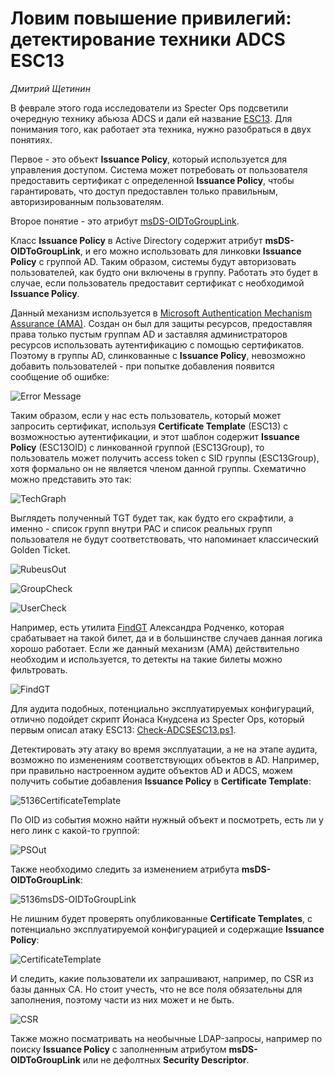 # Ловим повышение привилегий: детектирование техники ADCS ESC13
*Дмитрий Щетинин*

В феврале этого года исследователи из Specter Ops подсветили очередную технику абьюза ADCS и дали ей название [ESC13](https://medium.com/specter-ops-posts/adcs-esc13-abuse-technique-fda4272fbd53). Для понимания того, как работает эта техника, нужно разобраться в двух понятиях.

Первое - это объект **Issuance Policy**, который используется для управления доступом. Система может потребовать от пользователя предоставить сертификат с определенной **Issuance Policy**, чтобы гарантировать, что доступ предоставлен только правильным, авторизированным пользователям.

Второе понятие - это атрибут [msDS-OIDToGroupLink](https://learn.microsoft.com/en-us/windows/win32/adschema/a-msds-oidtogrouplink).

Класс **Issuance Policy** в Active Directory содержит атрибут **msDS-OIDToGroupLink**, и его можно использовать для линковки **Issuance Policy** с группой AD. Таким образом, системы будут авторизовать пользователей, как будто они включены в группу. Работать это будет в случае, если пользователь предоставит сертификат с необходимой **Issuance Policy**.

Данный механизм используется в [Microsoft Authentication Mechanism Assurance (AMA)](https://learn.microsoft.com/en-us/previous-versions/windows/it-pro/windows-server-2008-R2-and-2008/dd378897(v=ws.10)?redirectedfrom=MSDN#technology-review). Создан он был для защиты ресурсов, предоставляя права только пустым группам AD и заставляя администраторов ресурсов использовать аутентификацию с помощью сертификатов. Поэтому в группы AD, слинкованные с **Issuance Policy**, невозможно добавить пользователей - при попытке добавления появится сообщение об ошибке:

![Error Message](image.png)


Таким образом, если у нас есть пользователь, который может запросить сертификат, используя **Certificate Template** (ESC13) с возможностью аутентификации, и этот шаблон содержит **Issuance Policy** (ESC13OID) c линкованной группой (ESC13Group), то пользователь может получить access token с SID группы (ESC13Group), хотя формально он не является членом данной группы. Схематично можно представить это так:

![TechGraph](image-5.png)

Выглядеть полученный TGT будет так, как будто его скрафтили, а именно - список групп внутри PAC и список реальных групп пользователя не будут соответствовать, что напоминает классический Golden Ticket. 

![RubeusOut](image-1.png)

![GroupCheck](image-2.png)

![UserCheck](image-4.png)

Например, есть утилита [FindGT](https://github.com/gam4er/FindGT) Александра Родченко, которая срабатывает на такой билет, да и в большинстве случаев данная логика хорошо работает. Если же данный механизм (AMA) действительно необходим и используется, то детекты на такие билеты можно фильтровать.

![FindGT](image-14.png)


Для аудита подобных, потенциально эксплуатируемых конфигураций, отлично подойдет скрипт Йонаса Кнудсена из Specter Ops, который первым описал атаку ESC13: [Check-ADCSESC13.ps1](https://github.com/JonasBK/Powershell/blob/master/Check-ADCSESC13.ps1).

Детектировать эту атаку во время эксплуатации, а не на этапе аудита, возможно по изменениям соответствующих объектов в AD. Например, при правильно настроенном аудите объектов AD и ADCS, можем получить событие добавления **Issuance Policy** в **Certificate Template**:

![5136CertificateTemplate](image-6.png)

По OID из события можно найти нужный объект и посмотреть, есть ли у него линк с какой-то группой:

![PSOut](image-8.png)

Также необходимо следить за изменением атрибута **msDS-OIDToGroupLink**:

![5136msDS-OIDToGroupLink](image-9.png)


Не лишним будет проверять опубликованные **Certificate Templates**, с потенциально эксплуатируемой конфигурацией и содержащие **Issuance Policy**:

![CertificateTemplate](image-10.png)

И следить, какие пользователи их запрашивают, например, по CSR из базы данных CA. Но стоит учесть, что не все поля обязательны для заполнения, поэтому части из них может и не быть.

![CSR](image-15.png)


Также можно посматривать на необычные LDAP-запросы, например по поиску **Issuance Policy** с заполненным атрибутом **msDS-OIDToGroupLink** или не дефолтных **Security Descriptor**.
